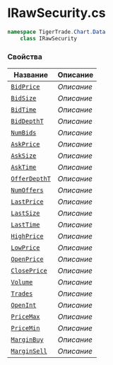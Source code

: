 
# IRawSecurity.cs
```csharp
namespace TigerTrade.Chart.Data  
    class IRawSecurity
```

### Свойства
| Название | Описание |
| --- | --- |
| [`BidPrice`](./Свойства/BidPrice.md) | *Описание* |
| [`BidSize`](./Свойства/BidSize.md) | *Описание* |
| [`BidTime`](./Свойства/BidTime.md) | *Описание* |
| [`BidDepthT`](./Свойства/BidDepthT.md) | *Описание* |
| [`NumBids`](./Свойства/NumBids.md) | *Описание* |
| [`AskPrice`](./Свойства/AskPrice.md) | *Описание* |
| [`AskSize`](./Свойства/AskSize.md) | *Описание* |
| [`AskTime`](./Свойства/AskTime.md) | *Описание* |
| [`OfferDepthT`](./Свойства/OfferDepthT.md) | *Описание* |
| [`NumOffers`](./Свойства/NumOffers.md) | *Описание* |
| [`LastPrice`](./Свойства/LastPrice.md) | *Описание* |
| [`LastSize`](./Свойства/LastSize.md) | *Описание* |
| [`LastTime`](./Свойства/LastTime.md) | *Описание* |
| [`HighPrice`](./Свойства/HighPrice.md) | *Описание* |
| [`LowPrice`](./Свойства/LowPrice.md) | *Описание* |
| [`OpenPrice`](./Свойства/OpenPrice.md) | *Описание* |
| [`ClosePrice`](./Свойства/ClosePrice.md) | *Описание* |
| [`Volume`](./Свойства/Volume.md) | *Описание* |
| [`Trades`](./Свойства/Trades.md) | *Описание* |
| [`OpenInt`](./Свойства/OpenInt.md) | *Описание* |
| [`PriceMax`](./Свойства/PriceMax.md) | *Описание* |
| [`PriceMin`](./Свойства/PriceMin.md) | *Описание* |
| [`MarginBuy`](./Свойства/MarginBuy.md) | *Описание* |
| [`MarginSell`](./Свойства/MarginSell.md) | *Описание* |
